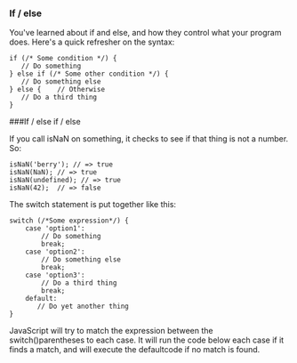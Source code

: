 ### If / else

You've learned about if and else, and how they control what your program does. Here's a quick refresher on the syntax:
 ```
if (/* Some condition */) {
    // Do something
} else if (/* Some other condition */) {
    // Do something else
} else {    // Otherwise
    // Do a third thing
}    
```

###If / else if / else

If you call isNaN on something, it checks to see if that thing is not a number. So:
```
isNaN('berry'); // => true
isNaN(NaN); // => true
isNaN(undefined); // => true
isNaN(42);  // => false
```

The switch statement is put together like this:

```
switch (/*Some expression*/) {
    case 'option1':
        // Do something
        break;
    case 'option2':
        // Do something else
        break;
    case 'option3':
        // Do a third thing
        break;
    default:
       // Do yet another thing
}
```

JavaScript will try to match the expression between the switch()parentheses to each case. It will run the code below each case if it finds a match, and will execute the defaultcode if no match is found.
